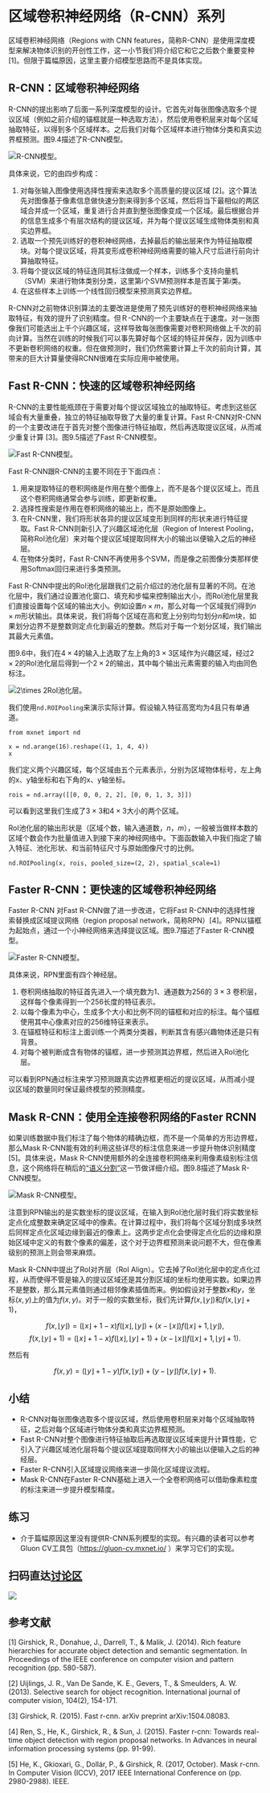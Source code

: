 # 区域卷积神经网络（R-CNN）系列

区域卷积神经网络（Regions with CNN features，简称R-CNN）是使用深度模型来解决物体识别的开创性工作，这一小节我们将介绍它和它之后数个重要变种 [1]。但限于篇幅原因，这里主要介绍模型思路而不是具体实现。

## R-CNN：区域卷积神经网络

R-CNN的提出影响了后面一系列深度模型的设计。它首先对每张图像选取多个提议区域（例如之前介绍的锚框就是一种选取方法），然后使用卷积层来对每个区域抽取特征，以得到多个区域样本。之后我们对每个区域样本进行物体分类和真实边界框预测。图9.4描述了R-CNN模型。

![R-CNN模型。](../img/r-cnn.svg)

具体来说，它的由四步构成：

1. 对每张输入图像使用选择性搜索来选取多个高质量的提议区域 [2]。这个算法先对图像基于像素信息做快速分割来得到多个区域，然后将当下最相似的两区域合并成一个区域，重复进行合并直到整张图像变成一个区域。最后根据合并的信息生成多个有层次结构的提议区域，并为每个提议区域生成物体类别和真实边界框。
1. 选取一个预先训练好的卷积神经网络，去掉最后的输出层来作为特征抽取模块。对每个提议区域，将其变形成卷积神经网络需要的输入尺寸后进行前向计算抽取特征。
1. 将每个提议区域的特征连同其标注做成一个样本，训练多个支持向量机（SVM）来进行物体类别分类，这里第$i$个SVM预测样本是否属于第$i$类。
1. 在这些样本上训练一个线性回归模型来预测真实边界框。

R-CNN对之前物体识别算法的主要改进是使用了预先训练好的卷积神经网络来抽取特征，有效的提升了识别精度。但Ｒ-CNN的一个主要缺点在于速度。对一张图像我们可能选出上千个兴趣区域，这样导致每张图像需要对卷积网络做上千次的前向计算。当然在训练的时候我们可以事先算好每个区域的特征并保存，因为训练中不更新卷积网络的权重。但在做预测时，我们仍然需要计算上千次的前向计算，其带来的巨大计算量使得RCNN很难在实际应用中被使用。

## Fast R-CNN：快速的区域卷积神经网络

R-CNN的主要性能瓶颈在于需要对每个提议区域独立的抽取特征。考虑到这些区域会有大量重叠，独立的特征抽取导致了大量的重复计算。Fast R-CNN对R-CNN的一个主要改进在于首先对整个图像进行特征抽取，然后再选取提议区域，从而减少重复计算 [3]。图9.5描述了Fast R-CNN模型。

![Fast R-CNN模型。](../img/fast-rcnn.svg)

Fast R-CNN跟R-CNN的主要不同在于下面四点：

1. 用来提取特征的卷积网络是作用在整个图像上，而不是各个提议区域上。而且这个卷积网络通常会参与训练，即更新权重。
1. 选择性搜索是作用在卷积网络的输出上，而不是原始图像上。
1. 在R-CNN里，我们将形状各异的提议区域变形到同样的形状来进行特征提取。Fast R-CNN则新引入了兴趣区域池化层（Region of Interest Pooling，简称RoI池化层）来对每个提议区域提取同样大小的输出以便输入之后的神经层。
1. 在物体分类时，Fast R-CNN不再使用多个SVM，而是像之前图像分类那样使用Softmax回归来进行多类预测。

Fast R-CNN中提出的RoI池化层跟我们之前介绍过的池化层有显著的不同。在池化层中，我们通过设置池化窗口、填充和步幅来控制输出大小，而RoI池化层里我们直接设置每个区域的输出大小。例如设置$n\times m$，那么对每一个区域我们得到$n\times m$形状输出。具体来说，我们将每个区域在高和宽上分别均匀划分$n$和$m$块，如果划分边界不是整数则定点化到最近的整数。然后对于每一个划分区域，我们输出其最大元素值。

图9.6中，我们在$4 \times 4$的输入上选取了左上角的$3\times 3$区域作为兴趣区域，经过$2\times 2$的RoI池化层后得到一个$2\times 2$的输出，其中每个输出元素需要的输入均由同色标注。

![$2\times 2$RoI池化层。](../img/roi.svg)

我们使用`nd.ROIPooling`来演示实际计算。假设输入特征高宽均为4且只有单通道。

```{.python .input  n=4}
from mxnet import nd

x = nd.arange(16).reshape((1, 1, 4, 4))
x
```

我们定义两个兴趣区域，每个区域由五个元素表示，分别为区域物体标号，左上角的x、y轴坐标和右下角的x、y轴坐标。

```{.python .input  n=5}
rois = nd.array([[0, 0, 0, 2, 2], [0, 0, 1, 3, 3]])
```

可以看到这里我们生成了$3\times 3$和$4\times 3$大小的两个区域。

RoI池化层的输出形状是（区域个数，输入通道数，$n$，$m$），一般被当做样本数的区域个数会作为批量值进入到接下来的神经网络中。下面函数输入中我们指定了输入特征、池化形状、和当前特征尺寸与原始图像尺寸的比例。

```{.python .input  n=6}
nd.ROIPooling(x, rois, pooled_size=(2, 2), spatial_scale=1)
```

## Faster R-CNN：更快速的区域卷积神经网络

Faster R-CNN 对Fast R-CNN做了进一步改进，它将Fast R-CNN中的选择性搜索替换成区域提议网络（region proposal network，简称RPN）[4]。RPN以锚框为起始点，通过一个小神经网络来选择提议区域。图9.7描述了Faster R-CNN模型。

![Faster R-CNN模型。](../img/faster-rcnn.svg)

具体来说，RPN里面有四个神经层。

1. 卷积网络抽取的特征首先进入一个填充数为1、通道数为256的 $3\times 3$ 卷积层，这样每个像素得到一个256长度的特征表示。
1. 以每个像素为中心，生成多个大小和比例不同的锚框和对应的标注。每个锚框使用其中心像素对应的256维特征来表示。
1. 在锚框特征和标注上面训练一个两类分类器，判断其含有感兴趣物体还是只有背景。
1. 对每个被判断成含有物体的锚框，进一步预测其边界框，然后进入RoI池化层。

可以看到RPN通过标注来学习预测跟真实边界框更相近的提议区域，从而减小提议区域的数量同时保证最终模型的预测精度。

## Mask R-CNN：使用全连接卷积网络的Faster RCNN

如果训练数据中我们标注了每个物体的精确边框，而不是一个简单的方形边界框，那么Mask R-CNN能有效的利用这些详尽的标注信息来进一步提升物体识别精度 [5]。具体来说，Mask R-CNN使用额外的全连接卷积网络来利用像素级别标注信息，这个网络将在稍后的[“语义分割”](fcn.md)这一节做详细介绍。图9.8描述了Mask R-CNN模型。

![Mask R-CNN模型。](../img/mask-rcnn.svg)

注意到RPN输出的是实数坐标的提议区域，在输入到RoI池化层时我们将实数坐标定点化成整数来确定区域中的像素。在计算过程中，我们将每个区域分割成多块然后同样定点化区域边缘到最近的像素上。这两步定点化会使得定点化后的边缘和原始区域中定义的有数个像素的偏差，这个对于边界框预测来说问题不大，但在像素级别的预测上则会带来麻烦。

Mask R-CNN中提出了RoI对齐层（RoI Align）。它去掉了RoI池化层中的定点化过程，从而使得不管是输入的提议区域还是其分割区域的坐标均使用实数。如果边界不是整数，那么其元素值则通过相邻像素插值而来。例如假设对于整数$x$和$y$，坐标$(x,y)$上的值为$f(x,y)$。对于一般的实数坐标，我们先计算$f(x,\lfloor y \rfloor)$和$f(x,\lfloor y \rfloor+1)$，

$$f(x,\lfloor y \rfloor) = (\lfloor x \rfloor + 1-x)f(\lfloor x \rfloor, \lfloor y \rfloor) + (x-\lfloor x \rfloor)f(\lfloor x \rfloor + 1, \lfloor y \rfloor),$$
$$f(x,\lfloor y \rfloor+1) = (\lfloor x \rfloor + 1-x)f(\lfloor x \rfloor, \lfloor y \rfloor+1) + (x-\lfloor x \rfloor)f(\lfloor x \rfloor + 1, \lfloor y \rfloor+1).$$

然后有

$$f(x,y) = (\lfloor y \rfloor + 1-y)f(x, \lfloor y \rfloor) + (y-\lfloor y \rfloor)f(x, \lfloor y \rfloor + 1).$$


## 小结

* R-CNN对每张图像选取多个提议区域，然后使用卷积层来对每个区域抽取特征，之后对每个区域进行物体分类和真实边界框预测。
* Fast R-CNN对整个图像进行特征抽取后再选取提议区域来提升计算性能，它引入了兴趣区域池化层将每个提议区域提取同样大小的输出以便输入之后的神经层。
* Faster R-CNN引入区域提议网络来进一步简化区域提议流程。
* Mask R-CNN在Faster R-CNN基础上进入一个全卷积网络可以借助像素粒度的标注来进一步提升模型精度。


## 练习

* 介于篇幅原因这里没有提供R-CNN系列模型的实现。有兴趣的读者可以参考Gluon CV工具包（https://gluon-cv.mxnet.io/ ）来学习它们的实现。

## 扫码直达[讨论区](https://discuss.gluon.ai/t/topic/7219)

![](../img/qr_rcnn.svg)



## 参考文献

[1] Girshick, R., Donahue, J., Darrell, T., & Malik, J. (2014). Rich feature hierarchies for accurate object detection and semantic segmentation. In Proceedings of the IEEE conference on computer vision and pattern recognition (pp. 580-587).

[2] Uijlings, J. R., Van De Sande, K. E., Gevers, T., & Smeulders, A. W. (2013). Selective search for object recognition. International journal of computer vision, 104(2), 154-171.

[3] Girshick, R. (2015). Fast r-cnn. arXiv preprint arXiv:1504.08083.

[4] Ren, S., He, K., Girshick, R., & Sun, J. (2015). Faster r-cnn: Towards real-time object detection with region proposal networks. In Advances in neural information processing systems (pp. 91-99).

[5] He, K., Gkioxari, G., Dollár, P., & Girshick, R. (2017, October). Mask r-cnn. In Computer Vision (ICCV), 2017 IEEE International Conference on (pp. 2980-2988). IEEE.
